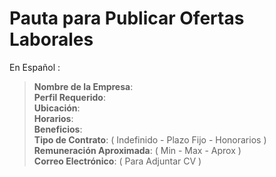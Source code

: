 # Pauta para Publicar Ofertas Laborales 

En Español : 
> **Nombre de la Empresa**:                                                                                                      
> **Perfil Requerido**:                                                                                                          
> **Ubicación**:                                                                                                                 
> **Horarios**:                                                                                                                  
> **Beneficios**:                                                                                                                
> **Tipo de Contrato**: ( Indefinido - Plazo Fijo - Honorarios )                                                                       
> **Remuneración Aproximada**: ( Min - Max - Aprox )                                                                             
> **Correo Electrónico**: ( Para Adjuntar CV )     
